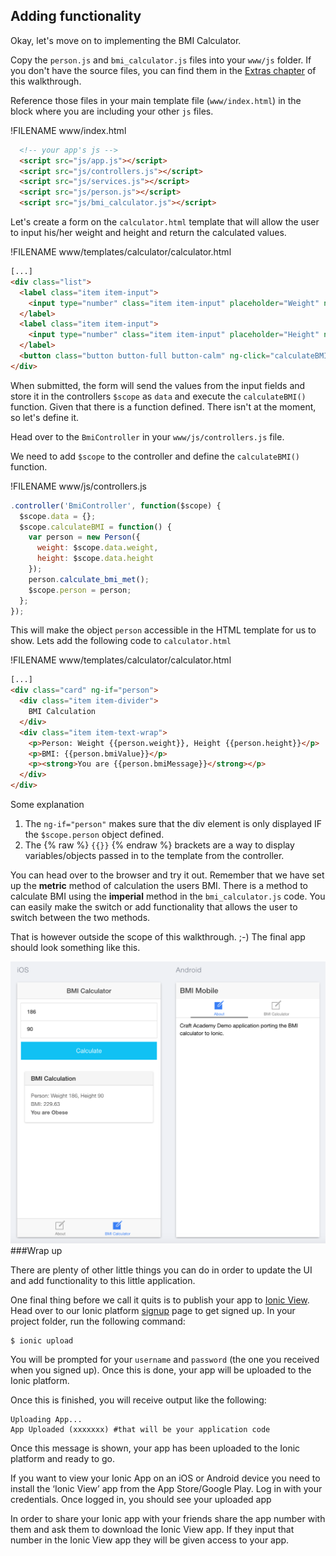 ## Adding functionality

Okay, let's move on to implementing the BMI Calculator. 

Copy the `person.js` and `bmi_calculator.js` files into your `www/js` folder. If you don't have the source files, you can find them in the [Extras chapter](https://craftacademy.gitbooks.io/coding-as-a-craft/content/extras_-_source_code.html) of this walkthrough.

Reference those files in your main template file (`www/index.html`) in the block where you are including your other `js` files.

!FILENAME www/index.html
```html
  <!-- your app's js -->
  <script src="js/app.js"></script>
  <script src="js/controllers.js"></script>
  <script src="js/services.js"></script>
  <script src="js/person.js"></script>
  <script src="js/bmi_calculator.js"></script>
```
 
Let's create a form on the `calculator.html` template that will allow the user to input his/her weight and height and return the calculated values. 

!FILENAME www/templates/calculator/calculator.html
```html
[...]
<div class="list">
  <label class="item item-input">
    <input type="number" class="item item-input" placeholder="Weight" ng-model="data.weight">
  </label>
  <label class="item item-input">
    <input type="number" class="item item-input" placeholder="Height" ng-model="data.height">
  </label>
  <button class="button button-full button-calm" ng-click="calculateBMI()">Calculate</button>
</div>
```

When submitted, the form will send the values from the input fields and store it in the controllers `$scope` as `data` and execute the `calculateBMI()` function. Given that there is a function defined. There isn't at the moment, so let's define it. 
 
Head over to the `BmiController` in your `www/js/controllers.js` file. 

We need to add `$scope` to the controller and define the `calculateBMI()` function.

!FILENAME www/js/controllers.js
```javascript
.controller('BmiController', function($scope) {
  $scope.data = {};
  $scope.calculateBMI = function() {
    var person = new Person({
      weight: $scope.data.weight,
      height: $scope.data.height
    });
    person.calculate_bmi_met();
    $scope.person = person;
  };
});

```

This will make the object `person` accessible in the HTML template for us to show. Lets add the following code to `calculator.html` 

!FILENAME www/templates/calculator/calculator.html
```html
[...]
<div class="card" ng-if="person">
  <div class="item item-divider">
    BMI Calculation
  </div>
  <div class="item item-text-wrap">
    <p>Person: Weight {{person.weight}}, Height {{person.height}}</p>
    <p>BMI: {{person.bmiValue}}</p>
    <p><strong>You are {{person.bmiMessage}}</strong></p>
  </div>
</div>
```
 
Some explanation
1. The `ng-if="person"` makes sure that the div element is only displayed IF the `$scope.person` object defined.
2. The {% raw %} `{{}}` {% endraw %} brackets are a way to display variables/objects passed in to the template from the controller. 

You can head over to the browser and try it out. Remember that we have set up the **metric** method of calculation the users BMI. There is a method to calculate BMI using the **imperial** method in the `bmi_calculator.js` code. You can easily make the switch or add functionality that allows the user to switch between the two methods. 

That is however outside the scope of this walkthrough. ;-)
The final app should look something like this.

![BMI Calculator](images/bmi_calc.png)
###Wrap up

There are plenty of other little things you can do in order to update the UI and add functionality to this little application. 

One final thing before we call it quits is to publish your app to [Ionic View](http://view.ionic.io/). Head over to our Ionic platform [signup](https://apps.ionic.io/signup) page to get signed up. 
In your project folder, run the following command:

```
$ ionic upload
```

You will be prompted for your `username` and `password` (the one you received when you signed up). Once this is done, your app will be uploaded to the Ionic platform.

Once this is finished, you will receive output like the following:

```
Uploading App...
App Uploaded (xxxxxxx) #that will be your application code
```

Once this message is shown, your app has been uploaded to the Ionic platform and ready to go.

If you want to view your Ionic App on an iOS or Android device you need to install the ‘Ionic View’ app from the App Store/Google Play. Log in with your credentials. Once logged in, you should see your uploaded app

In order to share your Ionic app with your friends share the app number with them and ask them to download the Ionic View app. If they input that number in the Ionic View app they will be given access to your app. 








 
 

